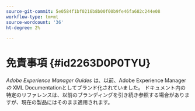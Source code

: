 ```yaml
---
source-git-commit: 5e0584f1bf0216b8b00f00b9fe46fa682c244e08
workflow-type: tm+mt
source-wordcount: '36'
ht-degree: 2%

---
```

# 免責事項 {#id2263D0P0TYU}

*Adobe Experience Manager Guides* は、以前、Adobe Experience Manager *の* XML Documentationとしてブランド化されていました。 ドキュメント内の特定のリファレンスは、以前のブランディングを引き続き参照する場合がありますが、現在の製品にはそのまま適用されます。

